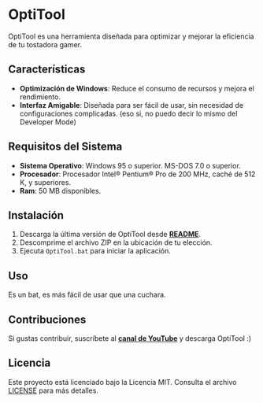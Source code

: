 # OptiTool

OptiTool es una herramienta diseñada para optimizar y mejorar la eficiencia de tu tostadora gamer.

## Características

- **Optimización de Windows**: Reduce el consumo de recursos y mejora el rendimiento.
- **Interfaz Amigable**: Diseñada para ser fácil de usar, sin necesidad de configuraciones complicadas.
                           (eso si, no puedo decir lo mismo del Developer Mode)

## Requisitos del Sistema

- **Sistema Operativo**: Windows 95 o superior. MS-DOS 7.0 o superior.
- **Procesador**: Procesador Intel® Pentium® Pro de 200 MHz, caché de 512 K, y superiores.
- **Ram**: 50 MB disponibles.

## Instalación

1. Descarga la última versión de OptiTool desde [**README**](https://github.com/OptiStudioXD/OptiTool/blob/main/README.md).
2. Descomprime el archivo ZIP en la ubicación de tu elección.
3. Ejecuta `OptiTool.bat` para iniciar la aplicación.

## Uso

Es un bat, es más fácil de usar que una cuchara.

## Contribuciones

Si gustas contribuir, suscríbete al [**canal de YouTube**](https://www.youtube.com/channel/UCwPlfaBfRgrAqPe8rZZmQew/) y descarga OptiTool :)

## Licencia

Este proyecto está licenciado bajo la Licencia MIT. Consulta el archivo [LICENSE](LICENSE) para más detalles.
